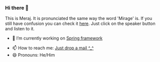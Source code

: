 ### Hi there 👋
This is Meraj. It is pronunciated the same way the word 'Mirage' is. If you still have confusion you can check it [here](https://www.google.com/search?q=how+to+pronounce+mirage). Just click on the speaker button and listen to it.

<!--
**merajmasuk/merajmasuk** is a ✨ _special_ ✨ repository because its `README.md` (this file) appears on your GitHub profile.
-->

- 🔭 I’m currently working on [Spring framework](spring.io)
<!--
- 🌱 I’m currently learning ...
- 👯 I’m looking to collaborate on ...
- 🤔 I’m looking for help with ...
- 💬 Ask me about ...
-->
- 📫 How to reach me: [Just drop a mail ^_^](mailto:merajmasuk@gmail.com)
- 😄 Pronouns: He/Him
<!--
- ⚡ Fun fact: ...
-->